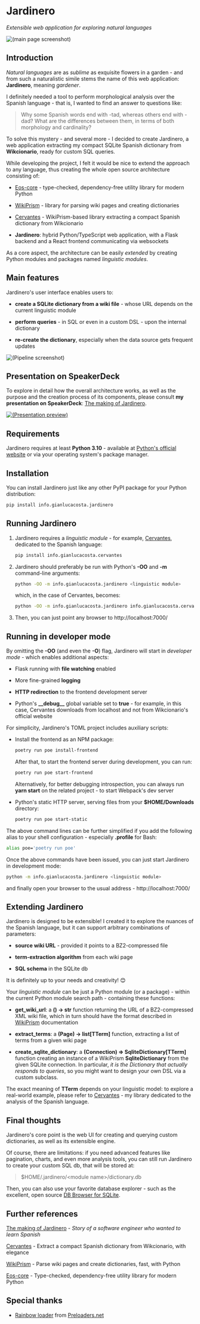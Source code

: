 # Jardinero

_Extensible web application for exploring natural languages_

![(main page screenshot)](docs/screenshots/main.png)

## Introduction

_Natural languages_ are as _sublime_ as exquisite flowers in a garden - and from such a naturalistic simile stems the name of this web application: **Jardinero**, meaning _gardener_.

I definitely needed a tool to perform morphological analysis over the Spanish language - that is, I wanted to find an answer to questions like:

> Why some Spanish words end with -tad, whereas others end with -dad? What are the differences between them, in terms of both morphology and cardinality?

To solve this mystery - and several more - I decided to create Jardinero, a web application extracting my compact SQLite Spanish dictionary from **Wikcionario**, ready for custom SQL queries.

While developing the project, I felt it would be nice to extend the approach to any language, thus creating the whole open source architecture consisting of:

- [Eos-core](https://github.com/giancosta86/Eos-core) - type-checked, dependency-free utility library for modern Python

- [WikiPrism](https://github.com/giancosta86/WikiPrism) - library for parsing wiki pages and creating dictionaries

- [Cervantes](https://github.com/giancosta86/Cervantes) - WikiPrism-based library extracting a compact Spanish dictionary from Wikcionario

- **Jardinero**: hybrid Python/TypeScript web application, with a Flask backend and a React frontend communicating via websockets

As a core aspect, the architecture can be easily _extended_ by creating Python modules and packages named _linguistic modules_.

## Main features

Jardinero's user interface enables users to:

- **create a SQLite dictionary from a wiki file** - whose URL depends on the current linguistic module

- **perform queries** - in SQL or even in a custom DSL - upon the internal dictionary

- **re-create the dictionary**, especially when the data source gets frequent updates

![(Pipeline screenshot)](docs/screenshots/pipeline.png)

## Presentation on SpeakerDeck

To explore in detail how the overall architecture works, as well as the purpose and the creation process of its components, please consult **my presentation on SpeakerDeck**: [The making of Jardinero](https://speakerdeck.com/giancosta86/the-making-of-jardinero).

[![(Presentation preview)](docs/slides/preview.png)](https://speakerdeck.com/giancosta86/the-making-of-jardinero)

## Requirements

Jardinero requires at least **Python 3.10** - available at [Python's official website](https://www.python.org/) or via your operating system's package manager.

## Installation

You can install Jardinero just like any other PyPI package for your Python distribution:

```bash
pip install info.gianlucacosta.jardinero
```

## Running Jardinero

1. Jardinero requires a _linguistic module_ - for example, [Cervantes](github.com/giancosta86/Cervantes/), dedicated to the Spanish language:

   ```bash
   pip install info.gianlucacosta.cervantes
   ```

1. Jardinero should preferably be run with Python's **-OO** and **-m** command-line arguments:

   ```bash
   python -OO -m info.gianlucacosta.jardinero <linguistic module>
   ```

   which, in the case of Cervantes, becomes:

   ```bash
   python -OO -m info.gianlucacosta.jardinero info.gianlucacosta.cervantes
   ```

1. Then, you can just point any browser to http://localhost:7000/

## Running in developer mode

By omitting the **-OO** (and even the **-O**) flag, Jardinero will start in _developer mode_ - which enables additional aspects:

- Flask running with **file watching** enabled

- More fine-grained **logging**

- **HTTP redirection** to the frontend development server

- Python's **\_\_debug\_\_** global variable set to **true** - for example, in this case, Cervantes downloads from localhost and not from Wikcionario's official website

For simplicity, Jardinero's TOML project includes auxiliary scripts:

- Install the frontend as an NPM package:

  ```bash
  poetry run poe install-frontend
  ```

  After that, to start the frontend server during development, you can run:

  ```bash
  poetry run poe start-frontend
  ```

  Alternatively, for better debugging introspection, you can always run **yarn start** on the related project - to start Webpack's dev server

- Python's static HTTP server, serving files from your **$HOME/Downloads** directory:

  ```bash
  poetry run poe start-static
  ```

The above command lines can be further simplified if you add the following alias to your shell configuration - especially **.profile** for Bash:

```bash
alias poe='poetry run poe'
```

Once the above commands have been issued, you can just start Jardinero in development mode:

```bash
python -m info.gianlucacosta.jardinero <linguistic module>
```

and finally open your browser to the usual address - http://localhost:7000/

## Extending Jardinero

Jardinero is designed to be extensible! I created it to explore the nuances of the Spanish language, but it can support arbitrary combinations of parameters:

- **source wiki URL** - provided it points to a BZ2-compressed file

- **term-extraction algorithm** from each wiki page

- **SQL schema** in the SQLite db

It is definitely up to your needs and creativity! 😊

Your _linguistic module_ can be just a Python module (or a package) - within the current Python module search path - containing these functions:

- **get_wiki_url**: a **() -> str** function returning the URL of a BZ2-compressed XML wiki file, which in turn should have the format described in [WikiPrism](https://github.com/giancosta86/WikiPrism) documentation

- **extract_terms**: a **(Page) -> list\[TTerm\]** function, extracting a list of terms from a given wiki page

- **create_sqlite_dictionary**: a **(Connection) => SqliteDictionary\[TTerm\]** function creating an instance of a WikiPrism **SqliteDictionary** from the given SQLite connection. In particular, _it is the Dictionary that actually responds to queries_, so you might want to design your own DSL via a custom subclass.

The exact meaning of **TTerm** depends on your linguistic model: to explore a real-world example, please refer to [Cervantes](https://github.com/giancosta86/Cervantes) - my library dedicated to the analysis of the Spanish language.

## Final thoughts

Jardinero's core point is the web UI for creating and querying custom dictionaries, as well as its extensible engine.

Of course, there are limitations: if you need advanced features like pagination, charts, and even more analysis tools, you can still run Jardinero to create your custom SQL db, that will be stored at:

> $HOME/.jardinero/\<module name\>/dictionary.db

Then, you can also use your favorite database explorer - such as the excellent, open source [DB Browser for SQLite](https://sqlitebrowser.org/).

## Further references

[The making of Jardinero](https://speakerdeck.com/giancosta86/the-making-of-jardinero) - _Story of a software engineer who wanted to learn Spanish_

[Cervantes](https://github.com/giancosta86/Cervantes) - Extract a compact Spanish dictionary from Wikcionario, with elegance

[WikiPrism](https://github.com/giancosta86/WikiPrism) - Parse wiki pages and create dictionaries, fast, with Python

[Eos-core](https://github.com/giancosta86/Eos-core) - Type-checked, dependency-free utility library for modern Python

## Special thanks

- [Rainbow loader](https://icons8.com/preloaders/en/circular/rainbow/) from [Preloaders.net](https://icons8.com/preloaders/)
